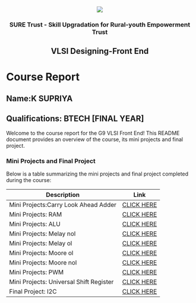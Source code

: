 <!-- PROJECT LOGO -->
<br />

<div align="center">
   <img src='https://user-images.githubusercontent.com/73131499/166115643-d3187f47-d38f-41b2-ae42-5ecbbc60de14.png' />


<h3 align="center">SURE Trust - Skill Upgradation for Rural-youth Empowerment Trust</h3>
  <h2> VLSI Designing-Front End </h2>
</div>

# Course Report

## Name:K SUPRIYA

## Qualifications: BTECH [FINAL YEAR]

Welcome to the course report for the G9 VLSI Front End! This README document provides an overview of the course, its mini projects and final project.

### Mini Projects and Final Project

Below is a table summarizing the mini projects and final project completed during the course:

| Description                               | Link                                    |
|-------------------------------------------|-----------------------------------------|
| Mini Projects:Carry Look Ahead Adder      | [CLICK HERE](https://github.com/KONETISUPRIYA/miniprojects/tree/main/day26-carry%20look%20ahead%20adder)                      |
| Mini Projects: RAM    	            | [CLICK HERE](https://github.com/KONETISUPRIYA/miniprojects/tree/main/day27-RAM)                    			    |
| Mini Projects: ALU		            | [CLICK HERE](https://github.com/KONETISUPRIYA/miniprojects/tree/main/day28-ALU)                     			    |
| Mini Projects: Melay nol                  | [CLICK HERE](https://github.com/KONETISUPRIYA/miniprojects/tree/main/day29-melay%20nol)                      		    |
| Mini Projects: Melay ol	            | [CLICK HERE](https://github.com/KONETISUPRIYA/miniprojects/tree/main/day30-melay%20ol)                     		    |
| Mini Projects: Moore ol	            | [CLICK HERE](https://github.com/KONETISUPRIYA/miniprojects/tree/main/day31-moore%20ol)                    		    |
| Mini Projects: Moore nol	            | [CLICK HERE](https://github.com/KONETISUPRIYA/miniprojects/tree/main/day32-moore%20non)                     		    |
| Mini Projects: PWM	         	    | [CLICK HERE](https://github.com/KONETISUPRIYA/miniprojects/tree/main/day33-pwm%20wave)                     		    |
| Mini Projects: Universal Shift Register   | [CLICK HERE](https://github.com/KONETISUPRIYA/miniprojects/tree/main/day34-universal%20shift%20register)                      |
| Final Project: I2C   			    | [CLICK HERE](https://github.com/KONETISUPRIYA/MAJORPROJECT-KSUPRIYA)                       				    |
